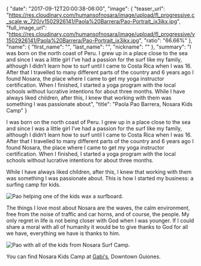 {
  "date": "2017-09-12T20:00:38-06:00",
  "image": {
    "teaser_url": "https://res.cloudinary.com/humansofnosara/image/upload/fl_progressive,c_scale,w_720/v1502926141/Paola%20Barrera/Pao-Portrait_ix3ikx.jpg",
    "full_image_url": "https://res.cloudinary.com/humansofnosara/image/upload/fl_progressive/v1502926141/Paola%20Barrera/Pao-Portrait_ix3ikx.jpg",
    "ratio": "66.66%"
  },
  "name": {
    "first_name": "",
    "last_name": "",
    "nickname": ""
  },
  "summary": "I was born on the north coast of Peru. I grew up in a place close to the sea and since I was a little girl I’ve had a passion for the surf like my family, although I didn’t learn how to surf until I came to Costa Rica when I was 16. After that I travelled to many different parts of the country and 6 years ago I found Nosara, the place where I came to get my yoga instructor certification. When I finished, I started a yoga program with the local schools without lucrative intentions for about three months. While I have always liked children, after this, I knew that working with them was something I was passionate about",
  "title": "Paola Pao Barrera, Nosara Kids Camp"
}
<p>
      I was born on the north coast of Peru. I grew up in a place close to the sea and since I was a little girl I’ve had a passion for the surf like my family, although I didn’t learn how to surf until I came to Costa Rica when I was 16. After that I travelled to many different parts of the country and 6 years ago I found Nosara, the place where I came to get my yoga instructor certification. When I finished, I started a yoga program with the local schools without lucrative intentions for about three months.
    </p>
    <p>
      While I have always liked children, after this, I knew that working with them was something I was passionate about. This is how I started my business: a surfing camp for kids.
    </p>
    <img src="https://res.cloudinary.com/humansofnosara/image/upload/fl_progressive/v1501688159/Paola%20Barrera/Paola%20Barrera%20-%20Action.jpg" 
    sizes="100vw"
    srcset="https://res.cloudinary.com/humansofnosara/image/upload/fl_progressive/v1501688159/Paola%20Barrera/Paola%20Barrera%20-%20Action.jpg 1000w, https://res.cloudinary.com/humansofnosara/image/upload/fl_progressive,c_scale,w_720/v1501688159/Paola%20Barrera/Paola%20Barrera%20-%20Action.jpg 720w" alt="Pao helping one of the kids wax a surfboard." />
    <p>
      The things I love most about Nosara are the waves, the calm environment, free from the noise of traffic and car horns, and of course, the people. My only regret in life is not being closer with God when I was younger. If I could share a moral with all of humanity it would be to give thanks to God for all we have, everything we have is thanks to him.
    </p>
    <img src="https://res.cloudinary.com/humansofnosara/image/upload/fl_progressive/v1503176193/Paola%20Barrera/Pao-Full_rhhzpq.jpg" 
    sizes="100vw"
    srcset="https://res.cloudinary.com/humansofnosara/image/upload/fl_progressive/v1503176193/Paola%20Barrera/Pao-Full_rhhzpq.jpg 1000w, https://res.cloudinary.com/humansofnosara/image/upload/fl_progressive,c_scale,w_720/v1503176193/Paola%20Barrera/Pao-Full_rhhzpq.jpg 720w" alt="Pao with all of the kids from Nosara Surf Camp." />
    <p class="article-detail__small-text">
    You can find Nosara Kids Camp at <a href="https://www.nosara.com/listings/gabis-play/">Gabi&lsquo;s</a>, Downtown Guiones.
    </p>